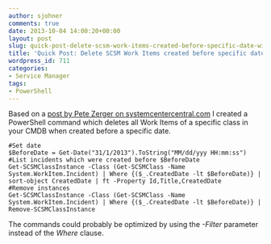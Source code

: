 ```yaml
---
author: sjohner
comments: true
date: 2013-10-04 14:00:20+00:00
layout: post
slug: quick-post-delete-scsm-work-items-created-before-specific-date-with-powershell
title: 'Quick Post: Delete SCSM Work Items created before specific date with PowerShell'
wordpress_id: 711
categories:
- Service Manager
tags:
- PowerShell
---
```


Based on a [post by Pete Zerger on systemcentercentral.com](http://www.systemcentercentral.com/scsm-2012-deleting-work-items-in-bulk-in-system-center-2012-service-manager-with-powershell/) I created a PowerShell command which deletes all Work Items of a specific class in your CMDB when created before a specific date.
 

    
    #Set date
    $BeforeDate = Get-Date("31/1/2013").ToString("MM/dd/yyy HH:mm:ss")
    #List incidents which were created before $BeforeDate
    Get-SCSMClassInstance -Class (Get-SCSMClass -Name System.WorkItem.Incident) | Where {($_.CreatedDate -lt $BeforeDate)} | sort-object CreatedDate | ft -Property Id,Title,CreatedDate
    #Remove instances
    Get-SCSMClassInstance -Class (Get-SCSMClass -Name System.WorkItem.Incident) | Where {($_.CreatedDate -lt $BeforeDate)} | Remove-SCSMClassInstance



The commands could probably be optimized by using the _-Filter_ parameter instead of the _Where_ clause.
